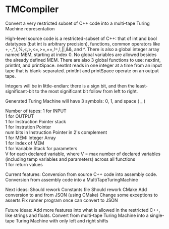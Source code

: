 # TMCompiler
Convert a very restricted subset of C++ code into a multi-tape Turing Machine representation

High-level source code is a restricted-subset of C++: that of int and bool datatypes (but int is arbitrary precision),
functions, common operators like +,-,*,/,%,<,>,<=,>=,==,!=,!,||,&&, and ^. There is also a global integer array named 
MEM, starting at index 0. No global variables are allowed besides the already defined MEM. There are also 3 global 
functions to use: nextInt, printInt, and printSpace. nextInt reads in one integer at a time from an input tape that is
blank-separated. printInt and printSpace operate on an output tape.

Integers will be in little-endian: there is a sign bit, and then the least-significant-bit 
to the most significant bit follow from left to right.

Generated Turing Machine will have 3 symbols: 0, 1, and space ( _ )

Number of tapes:
1 for INPUT  
1 for OUTPUT  
1 for Instruction Pointer stack  
1 for Instrution Pointer  
num bits in Instruction Pointer in 2's complement  
1 for MEM: Integer Array  
1 for Index of MEM  
1 for Variable Stack for parameters  
V for each declared variable, where V = max number of declared variables (including temp variables and parameters) across all functions  
1 for return values  

Current features:
Conversion from source C++ code into assembly code.
Conversion from assembly code into a MultiTapeTuringMachine

Next ideas:
Should rework Constants file
Should rework CMake
Add conversion to and from JSON (using CMake)
Change some exceptions to asserts
Fix runner program once can convert to JSON

Future ideas:
Add more features into what is allowed in the restricted C++, like strings and floats.
Convert from multi-tape Turing Machine into a single-tape Turing Machine with only left and right shifts

